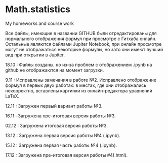 # Math.statistics
My homeworks and course work

Все файлы, имеющие в названии GITHUB были отредактированы для нормального отображения формул при просмотре с Гитхаба онлайн. Остальные являются файлами Jupiter Notebook, при онлайн просмотре могут не отображаться некоторые формулы, но зато они имеют лучший вид при открытии в Jupiter.

18.10 : Файлы созданы, но из-за проблем с отображением .ipynb на github не отображаются на момент загрузки.

9.11 : Исправлены замечания в работе №2. Исправлено отображение формул в первых двух работах: в местах, где они отображались некорректно, вставлены картинки из онлайн-редактора уравнений LaTeX.

12.11 : Загружен первый вариант работы №3.

16.11 : Загружена пре-итоговая версия работы №3.

02.12 : Загружена итоговая версия работы №3.

13.12 : Загружена первая версия работы №4 (.ipynb).

15.12 : Загружена первая часть работы №4 (.ipynb).

17.12 : Загружена пре-итоговая версия работы #4(.html).
